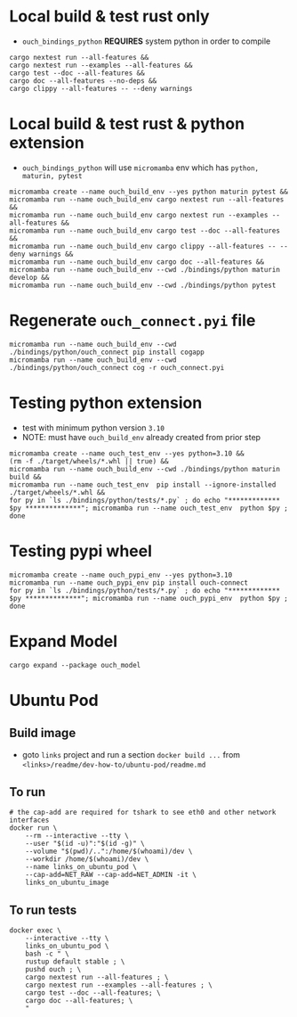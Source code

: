# Local build & test rust only
* `ouch_bindings_python` **REQUIRES** system python in order to compile  
```shell
cargo nextest run --all-features &&
cargo nextest run --examples --all-features &&
cargo test --doc --all-features &&
cargo doc --all-features --no-deps &&
cargo clippy --all-features -- --deny warnings
```

# Local build & test rust & python extension
* `ouch_bindings_python` will use `micromamba` env which has `python, maturin, pytest`
```shell
micromamba create --name ouch_build_env --yes python maturin pytest &&
micromamba run --name ouch_build_env cargo nextest run --all-features &&
micromamba run --name ouch_build_env cargo nextest run --examples --all-features && 
micromamba run --name ouch_build_env cargo test --doc --all-features &&
micromamba run --name ouch_build_env cargo clippy --all-features -- --deny warnings &&
micromamba run --name ouch_build_env cargo doc --all-features &&
micromamba run --name ouch_build_env --cwd ./bindings/python maturin develop &&
micromamba run --name ouch_build_env --cwd ./bindings/python pytest
```

# Regenerate `ouch_connect.pyi` file
```shell    
micromamba run --name ouch_build_env --cwd ./bindings/python/ouch_connect pip install cogapp
micromamba run --name ouch_build_env --cwd ./bindings/python/ouch_connect cog -r ouch_connect.pyi
```

# Testing python extension
* test with minimum python version `3.10`
* NOTE: must have `ouch_build_env` already created from prior step
```shell
micromamba create --name ouch_test_env --yes python=3.10 &&
(rm -f ./target/wheels/*.whl || true) &&
micromamba run --name ouch_build_env --cwd ./bindings/python maturin build &&
micromamba run --name ouch_test_env  pip install --ignore-installed ./target/wheels/*.whl &&
for py in `ls ./bindings/python/tests/*.py` ; do echo "************* $py **************"; micromamba run --name ouch_test_env  python $py ; done
```

# Testing pypi wheel
```shell
micromamba create --name ouch_pypi_env --yes python=3.10
micromamba run --name ouch_pypi_env pip install ouch-connect
for py in `ls ./bindings/python/tests/*.py` ; do echo "************* $py **************"; micromamba run --name ouch_pypi_env  python $py ; done
```

# Expand Model
```shell
cargo expand --package ouch_model
```

# Ubuntu Pod 
## Build image
* goto `links` project and run a section `docker build ...` from `<links>/readme/dev-how-to/ubuntu-pod/readme.md`

## To run
```shell
# the cap-add are required for tshark to see eth0 and other network interfaces
docker run \
    --rm --interactive --tty \
    --user "$(id -u)":"$(id -g)" \
    --volume "$(pwd)/..":/home/$(whoami)/dev \
    --workdir /home/$(whoami)/dev \
    --name links_on_ubuntu_pod \
    --cap-add=NET_RAW --cap-add=NET_ADMIN -it \
    links_on_ubuntu_image
```

## To run tests
```shell
docker exec \
    --interactive --tty \
    links_on_ubuntu_pod \
    bash -c " \
    rustup default stable ; \
    pushd ouch ; \
    cargo nextest run --all-features ; \
    cargo nextest run --examples --all-features ; \
    cargo test --doc --all-features; \
    cargo doc --all-features; \
    "
```